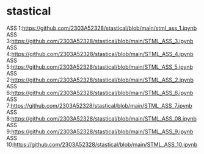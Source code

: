 # stastical
ASS 1:https://github.com/2303A52328/stastical/blob/main/stml_ass_1.ipynb
ASS 3:https://github.com/2303A52328/stastical/blob/main/STML_ASS_3.ipynb
ASS 4:https://github.com/2303A52328/stastical/blob/main/STML_ASS_4.ipynb
ASS 5:https://github.com/2303A52328/stastical/blob/main/STML_ASS_5.ipynb
ASS 2:https://github.com/2303A52328/stastical/blob/main/STML_ASS_2.ipynb
ASS 6:https://github.com/2303A52328/stastical/blob/main/STML_ASS_6.ipynb
ASS 7:https://github.com/2303A52328/stastical/blob/main/STML_ASS_7.ipynb
ASS 8:https://github.com/2303A52328/stastical/blob/main/STML_ASS_08.ipynb
ASS 9:https://github.com/2303A52328/stastical/blob/main/STML_ASS_9.ipynb
ASS 10:https://github.com/2303A52328/stastical/blob/main/STML_ASS_10.ipynb
